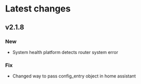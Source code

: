 # Latest changes

## v2.1.8

### New
- System health platform detects router system error

### Fix
- Changed way to pass config_entry object in home assistant
